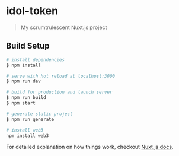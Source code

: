 # idol-token

> My scrumtrulescent Nuxt.js project

## Build Setup

``` bash
# install dependencies
$ npm install

# serve with hot reload at localhost:3000
$ npm run dev

# build for production and launch server
$ npm run build
$ npm start

# generate static project
$ npm run generate

# install web3
npm install web3
```

For detailed explanation on how things work, checkout [Nuxt.js docs](https://nuxtjs.org).
